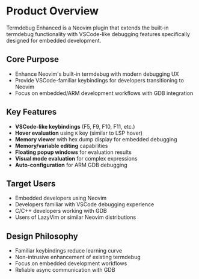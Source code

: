 # Product Overview

Termdebug Enhanced is a Neovim plugin that extends the built-in termdebug functionality with VSCode-like debugging features specifically designed for embedded development.

## Core Purpose
- Enhance Neovim's built-in termdebug with modern debugging UX
- Provide VSCode-familiar keybindings for developers transitioning to Neovim
- Focus on embedded/ARM development workflows with GDB integration

## Key Features
- **VSCode-like keybindings** (F5, F9, F10, F11, etc.)
- **Hover evaluation** using `K` key (similar to LSP hover)
- **Memory viewer** with hex dump display for embedded debugging
- **Memory/variable editing** capabilities
- **Floating popup windows** for evaluation results
- **Visual mode evaluation** for complex expressions
- **Auto-configuration** for ARM GDB debugging

## Target Users
- Embedded developers using Neovim
- Developers familiar with VSCode debugging experience
- C/C++ developers working with GDB
- Users of LazyVim or similar Neovim distributions

## Design Philosophy
- Familiar keybindings reduce learning curve
- Non-intrusive enhancement of existing termdebug
- Focus on embedded development workflows
- Reliable async communication with GDB